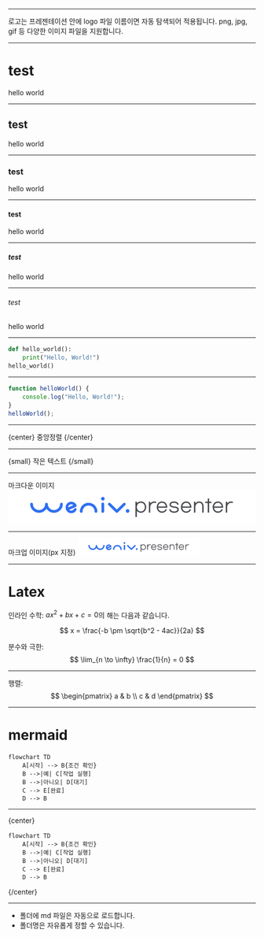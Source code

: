 
---

로고는 프레젠테이션 안에 logo 파일 이름이면 자동 탐색되어 적용됩니다. png, jpg, gif 등 다양한 이미지 파일을 지원합니다.

---

# test
hello world

---

## test
hello world

---

### test
hello world

---

#### test
hello world

---

##### test
hello world

---

###### test
hello world

---

```python
def hello_world():
    print("Hello, World!")
hello_world()
```

---

```javascript
function helloWorld() {
    console.log("Hello, World!");
}
helloWorld();
```

---

{center}
중앙정렬
{/center}

---

{small}
작은 텍스트
{/small}

---

마크다운 이미지
![example](images/logo.png)


---

마크업 이미지(px 지정)
<img src="images/logo.png" alt="위니브 대표 이미지" width="250px">

---

# Latex

인라인 수학: $ax^2 + bx + c = 0$의 해는 다음과 같습니다.

$$
x = \frac{-b \pm \sqrt{b^2 - 4ac}}{2a}
$$

분수와 극한:
$$
\lim_{n \to \infty} \frac{1}{n} = 0
$$

---

행렬:
$$
\begin{pmatrix}
a & b \\
c & d
\end{pmatrix}
$$

---

# mermaid
```mermaid
flowchart TD
    A[시작] --> B{조건 확인}
    B -->|예| C[작업 실행]
    B -->|아니오| D[대기]
    C --> E[완료]
    D --> B
```

---

{center}
```mermaid
flowchart TD
    A[시작] --> B{조건 확인}
    B -->|예| C[작업 실행]
    B -->|아니오| D[대기]
    C --> E[완료]
    D --> B
```
{/center}

---

* 폴더에 md 파일은 자동으로 로드합니다.
* 폴더명은 자유롭게 정할 수 있습니다.